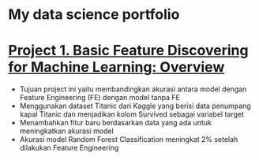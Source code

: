 # My data science portfolio

# [Project 1. Basic Feature Discovering for Machine Learning: Overview](https://github.com/irfanarga/Basic-Feature-Discovering-for-Machine-Learning)
* Tujuan project ini yaitu membandingkan akurasi antara model dengan Feature Engineering (FE) dengan model tanpa FE 
* Menggunakan dataset Titanic dari Kaggle yang berisi data penumpang kapal Titanic dan menjadikan kolom Survived sebagai variabel target
* Menambahkan fitur baru berdasarkan data yang ada untuk meningkatkan akurasi model 
* Akurasi model Random Forest Classification meningkat 2% setelah dilakukan Feature Engineering


